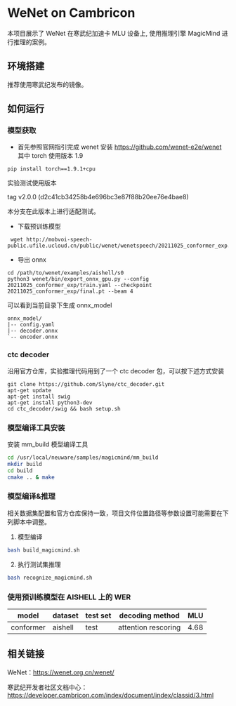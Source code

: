 # WeNet on Cambricon
本项目展示了 WeNet 在寒武纪加速卡 MLU 设备上, 使用推理引擎 MagicMind 进行推理的案例。


## 环境搭建

推荐使用寒武纪发布的镜像。

## 如何运行

### 模型获取
- 首先参照官网指引完成 wenet 安装
https://github.com/wenet-e2e/wenet 
其中 torch 使用版本 1.9

```
pip install torch==1.9.1+cpu
```

实验测试使用版本

tag v2.0.0 (d2c41cb34258b4e696bc3e87f88b20ee76e4bae8)

本分支在此版本上进行适配测试。

- 下载预训练模型
```
 wget http://mobvoi-speech-public.ufile.ucloud.cn/public/wenet/wenetspeech/20211025_conformer_exp.tar.gz
```

- 导出 onnx

```
cd /path/to/wenet/examples/aishell/s0
python3 wenet/bin/export_onnx_gpu.py --config 20211025_conformer_exp/train.yaml --checkpoint 20211025_conformer_exp/final.pt --beam 4
```

可以看到当前目录下生成 onnx_model

```
onnx_model/
|-- config.yaml
|-- decoder.onnx
`-- encoder.onnx
```

### ctc decoder
沿用官方仓库，实验推理代码用到了一个 ctc decoder 包，可以按下述方式安装
```
git clone https://github.com/Slyne/ctc_decoder.git
apt-get update
apt-get install swig
apt-get install python3-dev
cd ctc_decoder/swig && bash setup.sh
```

### 模型编译工具安装

安装 mm_build 模型编译工具
```bash
cd /usr/local/neuware/samples/magicmind/mm_build
mkdir build
cd build
cmake .. & make
```

### 模型编译&推理

相关数据集配置和官方仓库保持一致，项目文件位置路径等参数设置可能需要在下列脚本中调整。

1. 模型编译

```bash 
bash build_magicmind.sh
```
2. 执行测试集推理
```bash 
bash recognize_magicmind.sh
```

### 使用预训练模型在 AISHELL 上的 WER
|model|dataset|test set|decoding method|MLU|
|---|---|---|---|---|
|conformer|aishell|test|attention rescoring|4.68|


## 相关链接
WeNet：https://wenet.org.cn/wenet/

寒武纪开发者社区文档中心：https://developer.cambricon.com/index/document/index/classid/3.html

